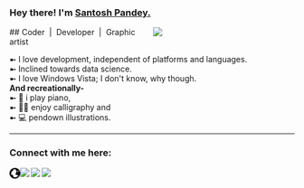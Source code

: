 ### Hey there! I'm [Santosh Pandey.][website]
 <img align=right width=250 src="https://yyqycg.dm.files.1drv.com/y4mN_MAQ5KeDZtgkycJN2vV8H5tlF1i3zRQ0X8stCGndYAx8m7ZsWv2-Kvj0kTrLKJqloyBvlpi0XL1TBuYwiD95OUPse6OqtdOVy7wDS1TkHDnhNj02PXUngBl_SxlPggCXStvpY7cnFwrrSt7jy68W3rHFliQLbXuNVXxBw-bDh_6mUoudOm3CpROE7ONdYYL62UpYEQbZ8C8NcmyCJ-QEA" />
## Coder &nbsp;|&nbsp; Developer &nbsp;|&nbsp; Graphic artist


 ➼ I love development, independent of platforms and languages.<br/>
 ➼ Inclined towards data science.<br/>
 ➼ I love Windows Vista; I don't know, why though.<br/>
 **And recreationally-**<br/>
 ➼ 🎹 i play piano,<br/>
 ➼ ✍🏻 enjoy calligraphy and<br/>
 ➼ 💻 pendown illustrations.

____
### Connect with me here:
[<img align="left" alt="esantosh.com" width="19px" src="https://raw.githubusercontent.com/iconic/open-iconic/master/svg/globe.svg" />][website]   [<img align="left"  width="19px" src="https://cdn.jsdelivr.net/npm/simple-icons@v3/icons/twitter.svg" />][twitter]  [<img align="left" width="19px" src="https://cdn.jsdelivr.net/npm/simple-icons@v3/icons/linkedin.svg" />][linkedin]   [<img align="left" width="19px" src="https://cdn.jsdelivr.net/npm/simple-icons@v3/icons/instagram.svg" />][instagram] 

&nbsp;
<br/>

[website]: https://esantosh.com
[twitter]: https://twitter.com/spx700
[instagram]: https://instagram.com/spx700
[linkedin]: https://linkedin.com/in/spx700
